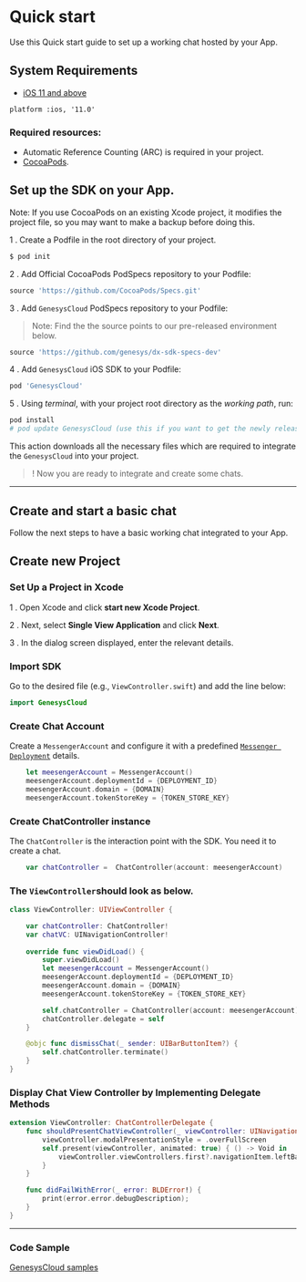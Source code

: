 # Quick start

Use this Quick start guide to set up a working chat hosted by your App.   

## System Requirements  

* [iOS 11 and above](https://developer.apple.com/library/archive/releasenotes/General/WhatsNewIniOS/Articles/iOS_11_0.html#//apple_ref/doc/uid/TP40017637-SW1)

`platform :ios, '11.0'`

### Required resources:

* Automatic Reference Counting (ARC) is required in your project.
* [CocoaPods](https://guides.cocoapods.org/using/getting-started.html).


## Set up the SDK on your App.

Note: If you use CocoaPods on an existing Xcode project, it modifies the project file, so you may want to make a backup before doing this.

1 . Create a Podfile in the root directory of your project.

```sh
$ pod init
```

2 . Add Official CocoaPods PodSpecs repository to your Podfile:

```ruby
source 'https://github.com/CocoaPods/Specs.git'
```

3 . Add `GenesysCloud` PodSpecs repository to your Podfile:

>Note: Find the the source points to our pre-released environment below.

```ruby
source 'https://github.com/genesys/dx-sdk-specs-dev'
```

4 . Add `GenesysCloud` iOS SDK to your Podfile:
    
```ruby
pod 'GenesysCloud'
```

5 . Using *terminal*, with your project root directory as the *working path*, run:

```ruby
pod install
# pod update GenesysCloud (use this if you want to get the newly released version).
```

This action downloads all the necessary files which are required to integrate the `GenesysCloud` into your project.

> ! Now you are ready to integrate and create some chats.

---

## Create and start a basic chat 

Follow the next steps to have a basic working chat integrated to your App.

## Create new Project  

### Set Up a Project in Xcode  

1 . Open Xcode and click **start new Xcode Project**.

2 . Next, select **Single View Application** and click **Next**.

3 . In the dialog screen displayed, enter the relevant details.

### Import SDK

Go to the desired file (e.g., `ViewController.swift`) and add the line below:

```swift
import GenesysCloud
```

### Create Chat Account

Create a `MessengerAccount` and configure it with a predefined [`Messenger Deployment`](https://help.mypurecloud.com/articles/deploy-messenger/) details.

```swift
    let meesengerAccount = MessengerAccount()
    meesengerAccount.deploymentId = {DEPLOYMENT_ID}
    meesengerAccount.domain = {DOMAIN}
    meesengerAccount.tokenStoreKey = {TOKEN_STORE_KEY}
```

### Create ChatController instance

The `ChatController` is the interaction point with the SDK. You need it to create a chat.

```swift
    var chatController =  ChatController(account: meesengerAccount)
```

###  The `ViewController`should look as below.

```swift
class ViewController: UIViewController {

    var chatController: ChatController!
    var chatVC: UINavigationController!
    
    override func viewDidLoad() {
        super.viewDidLoad()
        let meesengerAccount = MessengerAccount()
        meesengerAccount.deploymentId = {DEPLOYMENT_ID}
        meesengerAccount.domain = {DOMAIN}
        meesengerAccount.tokenStoreKey = {TOKEN_STORE_KEY}

        self.chatController = ChatController(account: meesengerAccount)
        chatController.delegate = self
    }

    @objc func dismissChat(_ sender: UIBarButtonItem?) {
        self.chatController.terminate()
    }
}
```

### Display Chat View Controller by Implementing Delegate Methods  

```swift
extension ViewController: ChatControllerDelegate {
    func shouldPresentChatViewController(_ viewController: UINavigationController!) {
        viewController.modalPresentationStyle = .overFullScreen
        self.present(viewController, animated: true) { () -> Void in
            viewController.viewControllers.first?.navigationItem.leftBarButtonItem = UIBarButtonItem(title: "End Chat", style: .plain, target: self, action: #selector(ViewController.dismissChat(_:)))
        }
    }

    func didFailWithError(_ error: BLDError!) {
        print(error.error.debugDescription);
    }
}
```  

---

### Code Sample
[GenesysCloud samples](https://github.com/genesys/mobiledx-samples-ios)

